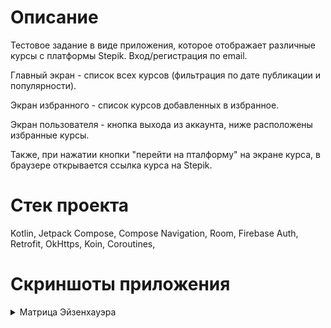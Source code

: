 # Описание
Тестовое задание в виде приложения, которое отображает различные курсы с платформы Stepik.
Вход/регистрация по email.

Главный экран - список всех курсов (фильтрация по дате публикации и популярности).

Экран избранного - список курсов добавленных в избранное.

Экран пользователя - кнопка выхода из аккаунта, ниже расположены избранные курсы.

Также, при нажатии кнопки "перейти на пталформу" на экране курса, в браузере открывается ссылка курса на Stepik.

# Стек проекта
Kotlin, Jetpack Compose, Compose Navigation, Room, Firebase Auth, Retrofit, OkHttps, Koin, Coroutines, 

# Скриншоты приложения

<details>
  <summary>Матрица Эйзенхауэра</summary>

![pic1](pictures/pic1.jpg)
![pic2](pictures/pic2.jpg)
![pic3](pictures/pic3.jpg)
![pic4](pictures/pic4.jpg)
![pic5](pictures/pic5.jpg)
![pic6](pictures/pic6.jpg)
</details>
